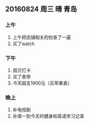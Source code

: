 ## 20160824 周三 晴 青岛

### 上午

1. 上午把店铺相关的检查了一遍
2. 买了watch

### 下午

1. 扇贝打卡
2. 买了表带
3. 今天超支1900元（买苹果表） 

### 晚上

1. 补电视剧
2. 补周一到今天的健身和英语学习记录

